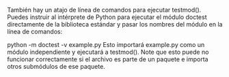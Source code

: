 También hay un atajo de línea de comandos para ejecutar testmod(). Puedes instruir al intérprete de Python para ejecutar el módulo doctest directamente de la biblioteca estándar y pasar los nombres del módulo en la línea de comandos:

python -m doctest -v example.py
Esto importará example.py como un módulo independiente y ejecutará a testmod(). Note que esto puede no funcionar correctamente si el archivo es parte de un paquete e importa otros submódulos de ese paquete.